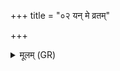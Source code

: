 +++
title = "०२ यन् मे व्रतम्"

+++
<details><summary>मूलम् (GR)</summary>

यन् मे व्रतं व्रतपते लुलोभ-  
-अहोरात्रे सम् अधातां म एतत् ।  
उद्यन् पुरस्ताद् भिषग् अस्तु चन्द्रमाः  
सूर्यो रश्मिभिर् अभि गृणात्व् एतत् ॥
</details>